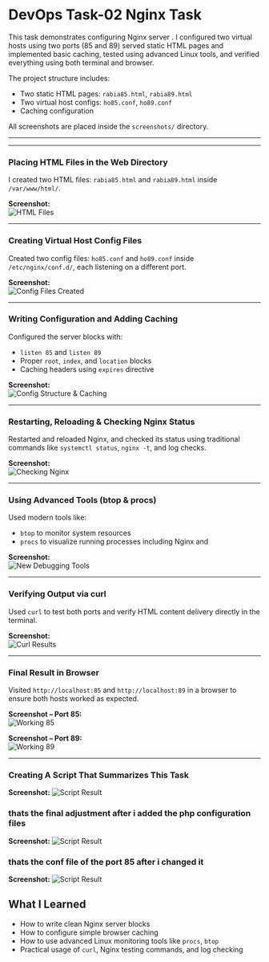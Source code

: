 # DevOps Task-02 Nginx Task


This task demonstrates configuring Nginx server . I configured two virtual hosts using two ports (85 and 89) served static HTML pages and implemented basic caching, tested using advanced Linux tools, and verified everything using both terminal and browser.

The project structure includes:
- Two static HTML pages: `rabia85.html`, `rabia89.html`
- Two virtual host configs: `ho85.conf`, `ho89.conf`
- Caching configuration

All screenshots are placed inside the `screenshots/` directory.

---

---

###  Placing HTML Files in the Web Directory

I created two HTML files: `rabia85.html` and `rabia89.html` inside `/var/www/html/`.

**Screenshot:**  
![HTML Files](screenshots/htmlfiles1.png)

---

###  Creating Virtual Host Config Files

Created two config files: `ho85.conf` and `ho89.conf` inside `/etc/nginx/conf.d/`, each listening on a different port.

**Screenshot:**  
![Config Files Created](screenshots/confcreation.png)

---

###  Writing Configuration and Adding Caching

Configured the server blocks with:
- `listen 85` and `listen 89`
- Proper `root`, `index`, and `location` blocks
- Caching headers using `expires` directive

**Screenshot:**  
![Config Structure & Caching](screenshots/confstructure.png)

---

###  Restarting, Reloading & Checking Nginx Status

Restarted and reloaded Nginx, and checked its status using traditional commands like `systemctl status`, `nginx -t`, and log checks.

 **Screenshot:**  
![Checking Nginx](screenshots/checkingnginx.png)

---

###  Using Advanced Tools (btop & procs)

Used modern tools like:
- `btop` to monitor system resources
- `procs` to visualize running processes including Nginx and 

**Screenshot:**  
![New Debugging Tools](screenshots/checkingusingnewfuns.png)

---

###  Verifying Output via curl

Used `curl` to test both ports and verify HTML content delivery directly in the terminal.

**Screenshot:**  
![Curl Results](screenshots/curls.png)

---

### Final Result in Browser

Visited `http://localhost:85` and `http://localhost:89` in a browser to ensure both hosts worked as expected.

**Screenshot – Port 85:**  
![Working 85](screenshots/working85.png)

 **Screenshot – Port 89:**  
![Working 89](screenshots/working89.png)

---
###  Creating A Script That Summarizes This Task


**Screenshot:**
![Script Result](screenshots/script.png)

###  thats the final adjustment after i added the php configuration files


**Screenshot:**
![Script Result](screenshots/workingphpfbm.png)
###  thats the conf file of the port 85 after i changed it


**Screenshot:**
![Script Result](screenshots/conffile.png)

## What I Learned

- How to write clean Nginx server blocks 
- How to configure simple browser caching
- How to use advanced Linux monitoring tools like `procs`, `btop`
- Practical usage of `curl`, Nginx testing commands, and log checking
